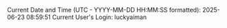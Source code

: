 Current Date and Time (UTC - YYYY-MM-DD HH:MM:SS formatted): 2025-06-23 08:59:51
Current User's Login: luckyaiman
